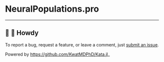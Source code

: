 # NeuralPopulations.pro

---

## :wave: :cowboy_hat_face: Howdy

To report a bug, request a feature, or leave a comment, just [submit an issue](https://github.com/KwatMDPhD/NeuralPopulations.pro/issues/new/choose).

Powered by https://github.com/KwatMDPhD/Kata.jl_

